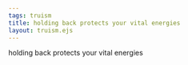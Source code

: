```yaml
---
tags: truism
title: holding back protects your vital energies
layout: truism.ejs
---
```


holding back protects your vital energies